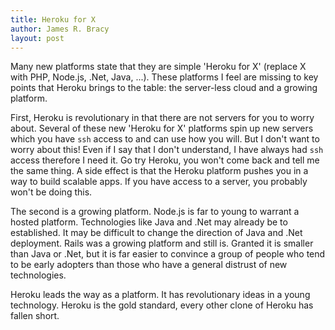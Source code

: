 ```yaml
---
title: Heroku for X
author: James R. Bracy
layout: post
---
```


Many new platforms state that they are simple 'Heroku for X' (replace X with
PHP, Node.js, .Net, Java, ...). These platforms I feel are missing to key points
that Heroku brings to the table: the server-less cloud and a growing platform.

First, Heroku is revolutionary in that there are not servers for you to worry
about. Several of these new 'Heroku for X' platforms spin up new servers which
you have `ssh` access to and can use how you will. But I don't want to worry
about this! Even if I say that I don't understand, I have always had `ssh`
access therefore I need it. Go try Heroku, you won't come back and tell me the
same thing. A side effect is that the Heroku platform pushes you in a way to
build scalable apps. If you have access to a server, you probably won't be
doing this.

The second is a growing platform. Node.js is far to young to warrant a hosted
platform. Technologies like Java and .Net may already be to established. It
may be difficult to change the direction of Java and .Net deployment. Rails
was a growing platform and still is. Granted it is smaller than Java or .Net,
but it is far easier to convince a group of people who tend to be early
adopters than those who have a general distrust of new technologies.

Heroku leads the way as a platform. It has revolutionary ideas in a young
technology. Heroku is the gold standard, every other clone of Heroku has
fallen short.